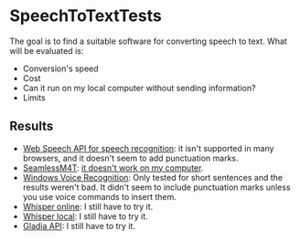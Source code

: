 # SpeechToTextTests
The goal is to find a suitable software for converting speech to text. What will be evaluated is:
- Conversion's speed
- Cost
- Can it run on my local computer without sending information?
- Limits

## Results

- [Web Speech API for speech recognition](./web_speech_api): it isn't supported in many browsers, and it doesn't seem to add punctuation marks.
- [SeamlessM4T](./seamless_communication): [it doesn't work on my computer](https://github.com/facebookresearch/seamless_communication/issues/160).
- [Windows Voice Recognition](./windows): Only tested for short sentences and the results weren't bad. It didn't seem to include punctuation marks unless you use voice commands to insert them.
- [Whisper online](https://openai.com/research/whisper): I still have to try it.
- [Whisper local](https://github.com/openai/whisper): I still have to try it.
- [Gladia API](https://www.gladia.io/): I still have to try it.
